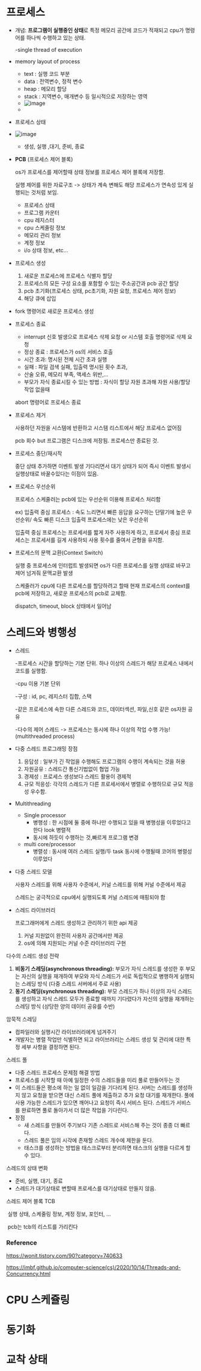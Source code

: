 # 프로세스

- 개념: **프로그램이 실행중인 상태**로 특정 메모리 공간에 코드가 적재되고 cpu가 명령어를 하나씩 수행하고 있는 상태.

  -single thread of execution

- memory layout of process

  - text : 실행 코드 부분
  - data : 전역변수, 정적 변수
  - heap : 메모리 할당 
  - stack : 지역변수, 매개변수 등 일시적으로 저장하는 영역
  - ![image](https://user-images.githubusercontent.com/33693066/142015160-3b9d1870-24dd-4295-97aa-58bf1f5bad93.png)
  - 

- 프로세스 상태 
- ![image](https://user-images.githubusercontent.com/33693066/142014907-c59abba2-c924-4ec8-9cf9-65ffe5a21927.png)

  - 생성, 실행 ,대기, 준비, 종료

- **PCB** (프로세스 제어 블록)

  os가 프로세스를 제어할때 상태 정보를 프로세스 제어 블록에 저장함.

  실행 제어를 위한 자료구조 -> 상태가 계속 변해도 해당 프로세스가 연속성 있게 실행되는 것처럼 보임.

  - 프로세스 상태
  - 프로그램 카운터
  - cpu 레지스터
  - cpu 스케줄링 정보
  - 메모리 관리 정보
  - 계정 정보
  - i/o 상태 정보, etc...

- 프로세스 생성

  1. 새로운 프로세스에 프로세스 식별자 할당
  2. 프로세스의 모든 구성 요소를 포함할 수 있는 주소공간과 pcb 공간 할당
  3. pcb 초기화(프로세스 상태, pc초기화, 자원 요청, 프로세스 제어 정보)
  4. 해당 큐에 삽입

- fork 명령어로 새로운 프로세스 생성

- 프로세스 종료

  - interrupt 신호 발생으로 프로세스 삭제 요청 or 시스템 호출 명령어로 삭제 요청
  - 정상 종료 : 프로세스가 os의 서비스 호출
  - 시간 초과: 명시된 전체 시간 초과 실행
  - 실패 : 파일 검색 실패, 입출력 명시된 횟수 초과,
  - 산술 오류, 메모리 부족, 액세스 위반,...
  - 부모가 자식 종료시킬 수 있는 방법 : 자식이 할당 자원 초과해 자원 사용/할당 작업 없을때

  abort 명령어로 프로세스 종료

- 프로세스 제거

  사용하던 자원을 시스템에 반환하고 시스템 리스트에서 해당 프로세스 없어짐

  pcb 회수 but 프로그램은 디스크에 저장됨. 프로세스만 종료된 것.

- 프로세스 중단/재시작

  중단 상태 추가하면 이벤트 발생 기다리면서 대기 상태가 되어 즉시 이벤트 발생시 실행상태로 바꿀수있다는 이점이 있음.



- 프로세스 우선순위

  프로세스 스케줄러는 pcb에 있는 우선순위 이용해 프로세스 처리함

  ex) 입출력 중심 프로세스 : 속도 느리면서 빠른 응답을 요구하는 단말기에 높은 우선순위/ 속도 빠른 디스크 입출력 프로세스에는 낮은 우선순위

  입출력 중심 프로세스는 프로세서를 짧게 자주 사용하게 하고, 프로세서 중심 프로세스는 프로세서를 길게 사용하되 사용 횟수를 줄여서 균형을 유지함.

- 프로세스의 문맥 교환(Context Switch)

  실행 중 프로세스에 인터럽트 발생되면 os가 다른 프로세스를 실행 상태로 바꾸고 제어 넘겨줘 문맥교환 발생

  스케줄러가 cpu에 다른 프로세스를 할당하려고 할때 현재 프로세스의 context를 pcb에 저장하고, 새로운 프로세스의 pcb로 교체함.

  dispatch, timeout, block 상태에서 일어남

  

# 스레드와 병행성

- 스레드

  -프로세스 시간을 할당하는 기본 단위. 하나 이상의 스레드가 해당 프로세스 내에서 코드를 실행함.

  -cpu 이용 기본 단위

  -구성 : id, pc, 레지스터 집합, 스택

  -같은 프로세스에 속한 다른 스레드와 코드, 데이터섹션, 파일,신호 같은 os자원 공유

  -다수의 제어 스레드 -> 프로세스는 동시에 하나 이상의 작업 수행 가능! (multithreaded process)

- 다중 스레드 프로그래밍 장점

  1. 응답성 : 일부가 긴 작업을 수행해도 프로그램의 수행이 계속되는 것을 허용
  2. 자원공유 : 스레드간 통신기법없이 협업 가능
  3. 경제성 : 프로세스 생성보다 스레드 활용이 경제적
  4. 규모 적응성: 각각의 스레드가 다른 프로세서에서 병렬로 수행하므로 규모 적응성 우수함.

- Multithreading

  - Single processor
    - 병행성 : 한 시점에 둘 중에 하나만 수행되고 있을 때 병행성을 이루었다고 한다 look 병렬적
    - 동시에 하듯이 수행하는 것,빠르게 프로그램 변경
  - multi core/processor
    - 병렬성 : 동시에 여러 스레드 실행/두 task 동시에 수행될때 코어의 병렬성 이루었다

- 다중 스레드 모델

  사용자 스레드를 위해 사용자 수준에서, 커널 스레드를 위해 커널 수준에서 제공

  스레드는 궁극적으로 cpu에서 실행되도록 커널 스레드에 매핑되야 함

- 스레드 라이브러리

  프로그래머에게 스레드 생성하고 관리하기 위한 api 제공

  1. 커널 지원없이 완전히 사용자 공간에서만 제공
  2. os에 의해 지원되는 커널 수준 라이브러리 구현



다수의 스레드 생성 전략

1. **비동기 스레딩(asynchronous threading):** 부모가 자식 스레드를 생성한 후 부모는 자신의 실행을 재개하여 부모와 자식 스레드가 서로 독립적으로 병행하게 실행되는 스레딩 방식 (다중 스레드 서버에서 주로 사용)
2. **동기 스레딩(synchronous threading):** 부모 스레드가 하나 이상의 자식 스레드를 생성하고 자식 스레드 모두가 종료할 때까지 기다렸다가 자신의 실행을 재개하는 스레딩 방식 (상당한 양의 데이터 공유를 수반)



암묵적 스레딩

- 컴파일러와 실행시간 라이브러리에게 넘겨주기
- 개발자는 병렬 작업만 식별하면 되고 라이브러리는 스레드 생성 및 관리에 대한 특정 세부 사항을 결정하면 된다.

스레드 풀

- 다중 스레드 프로세스 문제점 해결 방법
- 프로세스를 시작할 때 아예 일정한 수의 스레드들을 미리 풀로 만들어두는 것
- 이 스레드들은 평소에 하는 일 없이 일감을 기다리게 된다. 서버는 스레드를 생성하지 않고 요청을 받으면 대신 스레드 풀에 제출하고 추가 요청 대기를 재개한다. 풀에 사용 가능한 스레드가 있으면 깨어나고 요청이 즉시 서비스 된다. 스레드가 서비스를 완료하면 풀로 돌아가서 더 많은 작업을 기다린다.
- 장점
  - 새 스레드를 만들어 주기보다 기존 스레드로 서비스해 주는 것이 종종 더 빠르다.
  - 스레드 풀은 임의 시각에 존재할 스레드 개수에 제한을 둔다.
  - 태스크를 생성하는 방법을 태스크로부터 분리하면 태스크의 실행을 다르게 할 수 있다.

스레드의 상태 변화

- 준비, 실행, 대기, 종료
- 스레드가 대기상태로 변할때 프로세스를 대기상태로 만들지 않음.

스레드 제어 블록 TCB

​	실행 상태, 스케줄링 정보, 계정 정보, 포인터, ...

​	pcb는 tcb의 리스트를 가리킨다



### Reference

https://wonit.tistory.com/90?category=740633

https://imbf.github.io/computer-science(cs)/2020/10/14/Threads-and-Concurrency.html

# CPU 스케쥴링

# 동기화

# 교착 상태
